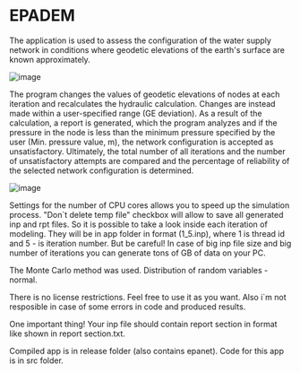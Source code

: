 # EPADEM
The application is used to assess the configuration of the water supply network in conditions where geodetic elevations of the earth's surface are known approximately.

![image](https://github.com/9onemandev/EPADEM/assets/163633812/182c243c-5c71-4514-9b8c-e1dea8e2c4c3)

The program changes the values of geodetic elevations of nodes at each iteration and recalculates the hydraulic calculation.
Changes are instead made within a user-specified range (GE deviation).
As a result of the calculation, a report is generated, which the program analyzes and if the pressure in the node is less than the minimum pressure specified by the user (Min. pressure value, m), the network configuration is accepted as unsatisfactory.
Ultimately, the total number of all iterations and the number of unsatisfactory attempts are compared and the percentage of reliability of the selected network configuration is determined.

![image](https://github.com/9onemandev/EPADEM/assets/163633812/e6f8f744-0b28-4277-aba9-d5dd5c7d8206)

Settings for the number of CPU cores allows you to speed up the simulation process.
"Don`t delete temp file" checkbox will allow to save all generated inp and rpt files. So it is possible to take a look inside each iteration of  modeling.
They will be in app folder in format (1_5.inp), where 1 is thread id and 5 - is iteration number.
But be careful! In case of big inp file size and big number of iterations you can generate tons of GB of data on your PC.

The Monte Carlo method was used. Distribution of random variables - normal.

There is no license restrictions. Feel free to use it as you want.
Also i`m not resposible in case of some errors in code and produced results.

One important thing!
Your inp file should contain report section in format like shown in report section.txt.

Compiled app is in release folder (also contains epanet). Code for this app is in src folder.
